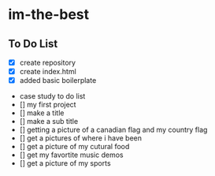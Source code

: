 # im-the-best

## To Do List
- [x] create repository
- [x] create index.html
- [x] added basic boilerplate
- case study to do list
- [] my first project
- [] make a title
- [] make a sub title
- [] getting a picture of a canadian flag and my country flag
- [] get a pictures of where i have been
- [] get a picture of my cutural food
- [] get my favortite music demos
- [] get a picture of my sports
